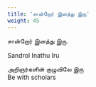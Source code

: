 ```yaml
---
title: 'சான்றோர் இனத்து இரு'
weight: 45
---
```

 

சான்றோர் இனத்து இரு.

Sandrol Inathu Iru

அறிஞர்களின் குழுவிலே இரு  
Be with scholars